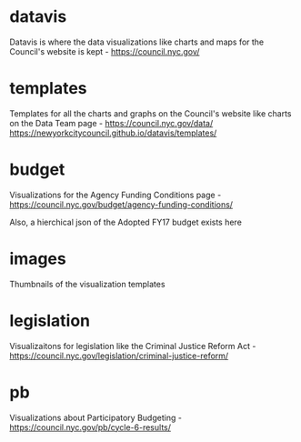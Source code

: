 # datavis
Datavis is where the data visualizations like charts and maps for the Council's website is kept - https://council.nyc.gov/

# templates
Templates for all the charts and graphs on the Council's website like charts on the Data Team page - https://council.nyc.gov/data/
https://newyorkcitycouncil.github.io/datavis/templates/

# budget
Visualizations for the Agency Funding Conditions page - https://council.nyc.gov/budget/agency-funding-conditions/

Also, a hierchical json of the Adopted FY17 budget exists here

# images
Thumbnails of the visualization templates

# legislation
Visualizaitons for legislation like the Criminal Justice Reform Act - https://council.nyc.gov/legislation/criminal-justice-reform/

# pb
Visualizations about Participatory Budgeting -  https://council.nyc.gov/pb/cycle-6-results/


